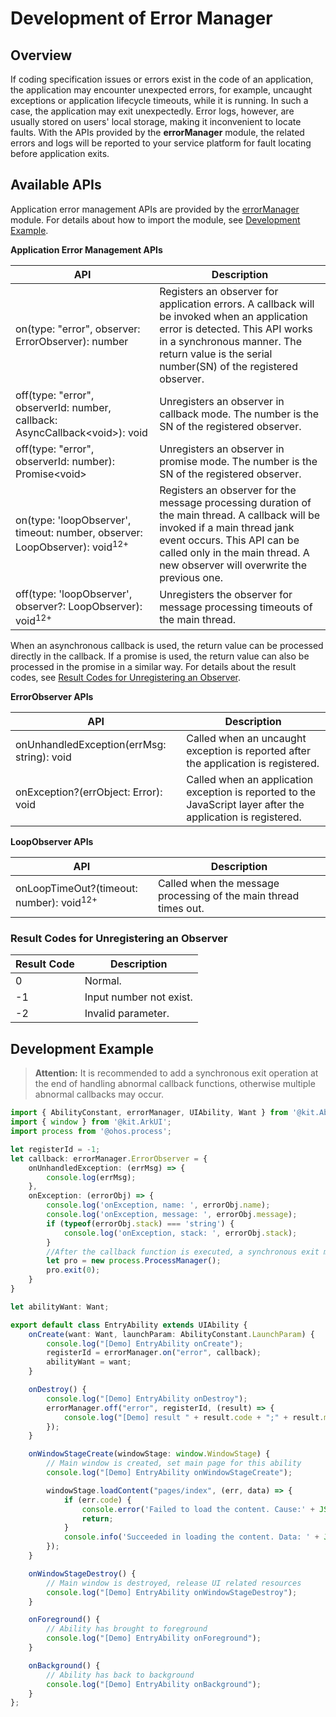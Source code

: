 # Development of Error Manager

## Overview

If coding specification issues or errors exist in the code of an application, the application may encounter unexpected errors, for example, uncaught exceptions or application lifecycle timeouts, while it is running. In such a case, the application may exit unexpectedly. Error logs, however, are usually stored on users' local storage, making it inconvenient to locate faults. With the APIs provided by the **errorManager** module, the related errors and logs will be reported to your service platform for fault locating before application exits.

## Available APIs

Application error management APIs are provided by the [errorManager](../reference/apis-ability-kit/js-apis-app-ability-errorManager.md#) module. For details about how to import the module, see [Development Example](#development-example).

**Application Error Management APIs**

| API                                                      | Description                                                |
| ------------------------------------------------------------ | ---------------------------------------------------- |
| on(type: "error", observer: ErrorObserver): number       | Registers an observer for application errors. A callback will be invoked when an application error is detected. This API works in a synchronous manner. The return value is the serial number(SN) of the registered observer.|
| off(type: "error", observerId: number,  callback: AsyncCallback\<void\>): void | Unregisters an observer in callback mode. The number is the SN of the registered observer. |
| off(type: "error", observerId: number): Promise\<void\> | Unregisters an observer in promise mode. The number is the SN of the registered observer. |
| on(type: 'loopObserver', timeout: number, observer: LoopObserver): void<sup>12+</sup> | Registers an observer for the message processing duration of the main thread. A callback will be invoked if a main thread jank event occurs. This API can be called only in the main thread. A new observer will overwrite the previous one. |
| off(type: 'loopObserver', observer?: LoopObserver): void<sup>12+</sup> | Unregisters the observer for message processing timeouts of the main thread. |

When an asynchronous callback is used, the return value can be processed directly in the callback. If a promise is used, the return value can also be processed in the promise in a similar way. For details about the result codes, see [Result Codes for Unregistering an Observer](#result-codes-for-unregistering-an-observer).


**ErrorObserver APIs**

| API                        | Description                                                        |
| ------------------------------ | ------------------------------------------------------------ |
| onUnhandledException(errMsg: string): void | Called when an uncaught exception is reported after the application is registered.|
| onException?(errObject: Error): void | Called when an application exception is reported to the JavaScript layer after the application is registered.|


**LoopObserver APIs**

| API                        | Description                                                        |
| ------------------------------ | ------------------------------------------------------------ |
| onLoopTimeOut?(timeout: number): void<sup>12+</sup> | Called when the message processing of the main thread times out.|


### Result Codes for Unregistering an Observer

| Result Code| Description                       |
| ------ | ---------------------------  |
| 0      |  Normal.                         |
| -1     | Input number not exist.             |
| -2     | Invalid parameter.      |

## Development Example

> **Attention:**
> It is recommended to add a synchronous exit operation at the end of handling abnormal callback functions, otherwise multiple abnormal callbacks may occur.

```ts
import { AbilityConstant, errorManager, UIAbility, Want } from '@kit.AbilityKit';
import { window } from '@kit.ArkUI';
import process from '@ohos.process';

let registerId = -1;
let callback: errorManager.ErrorObserver = {
    onUnhandledException: (errMsg) => {
        console.log(errMsg);
    },
    onException: (errorObj) => {
        console.log('onException, name: ', errorObj.name);
        console.log('onException, message: ', errorObj.message);
        if (typeof(errorObj.stack) === 'string') {
            console.log('onException, stack: ', errorObj.stack);
        }
        //After the callback function is executed, a synchronous exit method is used to avoid multiple triggers.
        let pro = new process.ProcessManager();
        pro.exit(0);
    }
}

let abilityWant: Want;

export default class EntryAbility extends UIAbility {
    onCreate(want: Want, launchParam: AbilityConstant.LaunchParam) {
        console.log("[Demo] EntryAbility onCreate");
        registerId = errorManager.on("error", callback);
        abilityWant = want;
    }

    onDestroy() {
        console.log("[Demo] EntryAbility onDestroy");
        errorManager.off("error", registerId, (result) => {
            console.log("[Demo] result " + result.code + ";" + result.message);
        });
    }

    onWindowStageCreate(windowStage: window.WindowStage) {
        // Main window is created, set main page for this ability
        console.log("[Demo] EntryAbility onWindowStageCreate");

        windowStage.loadContent("pages/index", (err, data) => {
            if (err.code) {
                console.error('Failed to load the content. Cause:' + JSON.stringify(err));
                return;
            }
            console.info('Succeeded in loading the content. Data: ' + JSON.stringify(data));
        });
    }

    onWindowStageDestroy() {
        // Main window is destroyed, release UI related resources
        console.log("[Demo] EntryAbility onWindowStageDestroy");
    }

    onForeground() {
        // Ability has brought to foreground
        console.log("[Demo] EntryAbility onForeground");
    }

    onBackground() {
        // Ability has back to background
        console.log("[Demo] EntryAbility onBackground");
    }
};
```
